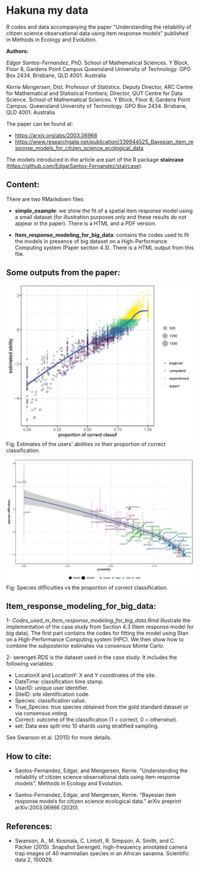 # Hakuna my data
R codes and data accompanying the paper "Understanding the reliability of citizen science observational data using item response models" published in Methods in Ecology and Evolution.

__Authors:__

*Edgar Santos-Fernandez*, PhD. School of Mathematical Sciences. Y Block, Floor 8, Gardens Point Campus
Queensland University of Technology. GPO Box 2434. Brisbane, QLD 4001. Australia

*Kerrie Mengersen*, Dist. Professor of Statistics. Deputy Director, ARC Centre for Mathematical and Statistical Frontiers;
Director, QUT Centre for Data Science. School of Mathematical Sciences. Y Block, Floor 8, Gardens Point Campus.
Queensland University of Technology. GPO Box 2434. Brisbane, QLD 4001. Australia



The paper can be found at:

* https://arxiv.org/abs/2003.06966
* https://www.researchgate.net/publication/339944525_Bayesian_item_response_models_for_citizen_science_ecological_data

The models introduced in the article are part of the R package **staircase** (https://github.com/EdgarSantos-Fernandez/staircase).



## Content:

There are two RMarkdown files:

* **simple_example**: we show the fit of a spatial item response model using a small dataset (for illustration purposes only and these results do not appear in the paper). There is a HTML and a PDF version.

* **Item_response_modeling_for_big_data**: contains the codes used to fit the models in presence of big dataset on a High-Performance Computing system (Paper section 4.3). There is a HTML output from this file.
 


## Some outputs from the paper:

![Alt text](https://github.com/EdgarSantos-Fernandez/hakuna/blob/main/seren_abil.jpg?raw=true "Title")
Fig: Estimates of the users' abilities vs their proportion of correct classification.

![Alt text](https://github.com/EdgarSantos-Fernandez/hakuna/blob/main/prob_vs_species.jpg?raw=true "Title")
Fig: Species difficulties vs the proportion of correct classification.


## Item_response_modeling_for_big_data:

1- _Codes_used_in_Item_response_modeling_for_big_data.Rmd_ illustrate the implementation of the case study from Section 4.3 (Item response model for big data).
The first part contains the codes for fitting the model using Stan on a High-Performance Computing system (HPC).
We then show how to combine the subposterior estimates via consensus Monte Carlo.


2- serengeti.RDS is the dataset used in the case study. 
It includes the following variables:
-	LocationX and LocationY: X and Y coordinates of the site.
- DateTime: classification time stamp.
-	UserID: unique user identifier.
-	SiteID: site identification code.
- Species: classification value. 
-	True_Species: true species obtained from the gold standard dataset or via consensus voting.
-	Correct: outcome of the classification (1 = correct, 0 = otherwise).
- set: Data was split into 10 shards using stratified sampling. 

See Swanson et al. (2015) for more details.

## How to cite:

* Santos-Fernandez, Edgar, and Mengersen, Kerrie. "Understanding the reliability of citizen science observational data using item response models". Methods in Ecology and Evolution.

* Santos-Fernandez, Edgar, and Mengersen, Kerrie. "Bayesian item response models for citizen science ecological data." arXiv preprint arXiv:2003.06966 (2020).




## References:

* Swanson, A., M. Kosmala, C. Lintott, R. Simpson, A. Smith, and C. Packer (2015).
Snapshot Serengeti, high-frequency annotated camera trap images of 40 mammalian species in an African savanna. Scientific data 2, 150026.



